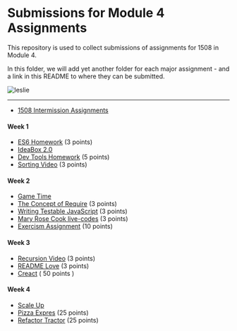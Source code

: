 # Submissions for Module 4 Assignments

This repository is used to collect submissions of assignments for 1508 in Module 4.

In this folder, we will add yet another folder for each major assignment - and a link in this README to where they can be submitted.

![leslie](https://ak-hdl.buzzfed.com/static/2013-12/enhanced/webdr02/9/21/enhanced-buzz-19197-1386641047-2.jpg)

-----

* [1508 Intermission Assignments](https://github.com/turingschool/intermission-assignments/issues?q=is%3Aopen+is%3Aissue+label%3A1508)

#### Week 1
* [ES6 Homework](https://gist.github.com/rrgayhart/7314cb7da3ee8b1e131d) (3 points)
* [IdeaBox 2.0](ideabox2.0/)
* [Dev Tools Homework](dev-tools-homework) (5 points)
* [Sorting Video](https://gist.github.com/stevekinney/9e9cfeb225c8133fda73) (3 points)

#### Week 2
* [Game Time](gametime/)
* [The Concept of Require](https://gist.github.com/rrgayhart/706de83a136d69ce54a7) (3 points)
* [Writing Testable JavaScript](https://gist.github.com/rrgayhart/b6dbcdc937b45563b2e4) (3 points)
* [Mary Rose Cook live-codes](https://gist.github.com/stevekinney/353182d7cd10fb4a5b27) (3 points)
* [Exercism Assignment](https://github.com/turingschool/intermission-assignments/issues/49) (10 points)

#### Week 3
* [Recursion Video](https://gist.github.com/rrgayhart/495f806c254d0891267c) (3 points)
* [README Love](https://gist.github.com/rrgayhart/91bba7bb39ea60136e5c) (3 points)
* [Creact](https://gist.github.com/rrgayhart/a838fe2bbd259da04f75) ( 50 points )

#### Week 4
* [Scale Up](scale-up/)
* [Pizza Expres](https://gist.github.com/rrgayhart/521cd4277481c298a1ae) (25 points)
* [Refactor Tractor](https://gist.github.com/rrgayhart/a8bcb3b639e44b03dc63) (25 points)
